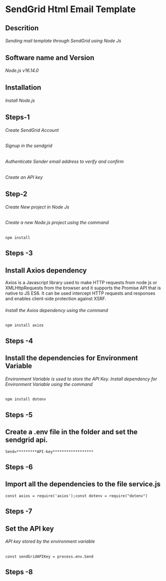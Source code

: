 # SendGrid Html Email Template
## Descrition
###### Sending mail template through SendGrid using Node Js
## Software name and Version
###### Node.js v16.14.0
## Installation
###### Install Node.js
## Steps-1
###### Create SendGrid Account
###### Signup in the sendgrid
###### Authenticate Sender email address to verify and confirm
###### Create an API key 
## Step-2
###### Create New project in Node Js
###### Create a new Node.js project using the command
``` npm install ```
## Steps -3
## Install Axios dependency
Axios is a Javascript library used to make HTTP requests from node 
js or XMLHttpRequests from the browser and it supports the Promise API 
that is native to JS ES6. It can be used intercept HTTP requests and 
responses and enables client-side protection against XSRF.
###### Install the Axios dependency using the command
``` npm install axios ```
## Steps -4
## Install the dependencies for Environment Variable
###### Environment Variable is used to store the API Key. Install dependency for Environment Variable  using the command
``` npm install dotenv ```
## Steps -5
## Create a .env file in the folder and set the sendgrid api.
``` Send=*********API-key****************** ```
## Steps -6
## Import all the dependencies to the file service.js
``` const axios = require('axios');const dotenv = require("dotenv") ```
## Steps -7
## Set the API key
###### API key stored by the environment variable
``` const sendGridAPIKey = process.env.Send ```
## Steps -8



